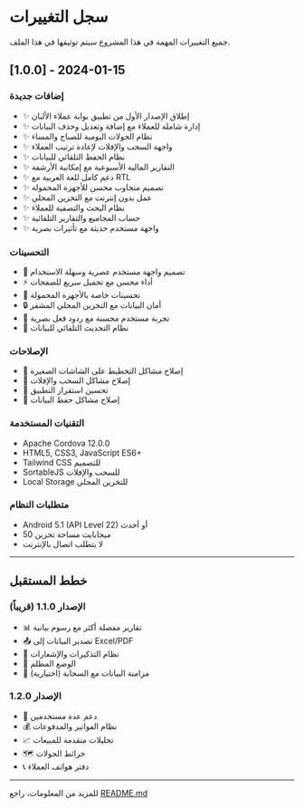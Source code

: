 # سجل التغييرات

جميع التغييرات المهمة في هذا المشروع سيتم توثيقها في هذا الملف.

## [1.0.0] - 2024-01-15

### إضافات جديدة
- ✨ إطلاق الإصدار الأول من تطبيق بوابة عملاء الألبان
- ✨ إدارة شاملة للعملاء مع إضافة وتعديل وحذف البيانات
- ✨ نظام الجولات اليومية للصباح والمساء
- ✨ واجهة السحب والإفلات لإعادة ترتيب العملاء
- ✨ نظام الحفظ التلقائي للبيانات
- ✨ التقارير المالية الأسبوعية مع إمكانية الأرشفة
- ✨ دعم كامل للغة العربية مع RTL
- ✨ تصميم متجاوب محسن للأجهزة المحمولة
- ✨ عمل بدون إنترنت مع التخزين المحلي
- ✨ نظام البحث والتصفية للعملاء
- ✨ حساب المجاميع والتقارير التلقائية
- ✨ واجهة مستخدم حديثة مع تأثيرات بصرية

### التحسينات
- 🎨 تصميم واجهة مستخدم عصرية وسهلة الاستخدام
- ⚡ أداء محسن مع تحميل سريع للصفحات
- 📱 تحسينات خاصة بالأجهزة المحمولة
- 🔒 أمان البيانات مع التخزين المحلي المشفر
- 🎯 تجربة مستخدم محسنة مع ردود فعل بصرية
- 🔄 نظام التحديث التلقائي للبيانات

### الإصلاحات
- 🐛 إصلاح مشاكل التخطيط على الشاشات الصغيرة
- 🐛 إصلاح مشاكل السحب والإفلات
- 🐛 تحسين استقرار التطبيق
- 🐛 إصلاح مشاكل حفظ البيانات

### التقنيات المستخدمة
- Apache Cordova 12.0.0
- HTML5, CSS3, JavaScript ES6+
- Tailwind CSS للتصميم
- SortableJS للسحب والإفلات
- Local Storage للتخزين المحلي

### متطلبات النظام
- Android 5.1 (API Level 22) أو أحدث
- 50 ميجابايت مساحة تخزين
- لا يتطلب اتصال بالإنترنت

---

## خطط المستقبل

### الإصدار 1.1.0 (قريباً)
- 📊 تقارير مفصلة أكثر مع رسوم بيانية
- 📤 تصدير البيانات إلى Excel/PDF
- 🔔 نظام التذكيرات والإشعارات
- 🌙 الوضع المظلم
- 🔄 مزامنة البيانات مع السحابة (اختيارية)

### الإصدار 1.2.0
- 👥 دعم عدة مستخدمين
- 💰 نظام الفواتير والمدفوعات
- 📈 تحليلات متقدمة للمبيعات
- 🗺️ خرائط الجولات
- 📞 دفتر هواتف العملاء

---

للمزيد من المعلومات، راجع [README.md](README.md)
